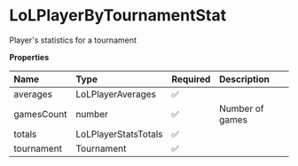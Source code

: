# LoLPlayerByTournamentStat

Player's statistics for a tournament

**Properties**

| Name       | Type                 | Required | Description     |
| :--------- | :------------------- | :------- | :-------------- |
| averages   | LoLPlayerAverages    | ✅       |                 |
| gamesCount | number               | ✅       | Number of games |
| totals     | LoLPlayerStatsTotals | ✅       |                 |
| tournament | Tournament           | ✅       |                 |

<!-- This file was generated by liblab | https://liblab.com/ -->
